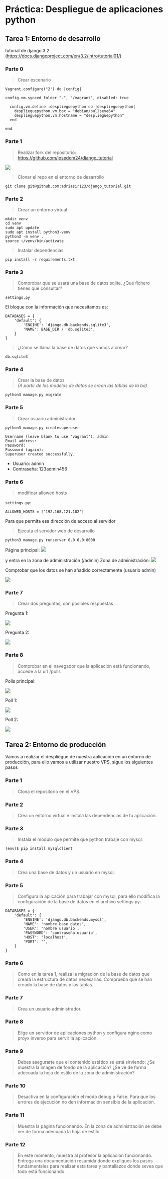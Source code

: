 # Práctica: Despliegue de aplicaciones python

## Tarea 1: Entorno de desarrollo

tutorial de django 3.2 (https://docs.djangoproject.com/en/3.2/intro/tutorial01/)

### Parte 0
> Crear escenario

```
Vagrant.configure("2") do |config|

config.vm.synced_folder ".", "/vagrant", disabled: true

  config.vm.define :desplieguepython do |desplieguepython|
    desplieguepython.vm.box = "debian/bullseye64"
    desplieguepython.vm.hostname = "desplieguepython"
  end

end
```

### Parte 1
> Realizar fork del repositorio: https://github.com/josedom24/django_tutorial

![](https://i.imgur.com/eqNYbrr.png)

> Clonar el repo en el entorno de desarrollo

```
git clone git@github.com:adriasir123/django_tutorial.git
```

### Parte 2
> Crear un entorno virtual

```
mkdir venv
cd venv
sudo apt update
sudo apt install python3-venv
python3 -m venv .
source ~/venv/bin/activate
```

> Instalar dependencias

```
pip install -r requirements.txt
```

### Parte 3
> Comprobar que se usará una base de datos sqlite. ¿Qué fichero tienes que consultar?

`settings.py`

El bloque con la información que necesitamos es:
```
DATABASES = {
    'default': {
        'ENGINE': 'django.db.backends.sqlite3',
        'NAME': BASE_DIR / 'db.sqlite3',
    }
}
```

> ¿Cómo se llama la base de datos que vamos a crear?

`db.sqlite3`

### Parte 4
> Crear la base de datos  
*(A partir de los modelos de datos se crean las tablas de la bd)*

```
python3 manage.py migrate
```

### Parte 5
> Crear usuario administrador

```
python3 manage.py createsuperuser
```
```
Username (leave blank to use 'vagrant'): admin
Email address:
Password:
Password (again):
Superuser created successfully.
```

- Usuario: admin
- Contraseña: 123admin456

### Parte 6
> modificar allowed hosts

`settings.py`:
```
ALLOWED_HOSTS = ['192.168.121.102']
```

Para que permita esa dirección de acceso al servidor

> Ejecuta el servidor web de desarrollo

```
python3 manage.py runserver 0.0.0.0:8000
```

Página principal:
![](https://i.imgur.com/OeNUoxK.png)


y entra en la zona de administración (/admin) Zona de administración:
![](https://i.imgur.com/filgcVV.png)


Comprobar que los datos se han añadido correctamente (usuario admin)

![](https://i.imgur.com/ZIdaCXy.png)

### Parte 7
> Crear dos preguntas, con posibles respuestas

Pregunta 1:

![](https://i.imgur.com/nlobFJe.png)

Pregunta 2:

![](https://i.imgur.com/43J3Wlb.png)

### Parte 8
> Comprobar en el navegador que la aplicación está funcionando, accede a la url /polls

Polls principal:

![](https://i.imgur.com/BKlJSAA.png)

Poll 1:

![](https://i.imgur.com/9W3HsNG.png)

Poll 2:

![](https://i.imgur.com/00l7pcH.png)





## Tarea 2: Entorno de producción

Vamos a realizar el despliegue de nuestra aplicación en un entorno de producción, para ello vamos a utilizar nuestro VPS, sigue los siguientes pasos


### Parte 1
> Clona el repositorio en el VPS.

### Parte 2
> Crea un entorno virtual e instala las dependencias de tu aplicación.

### Parte 3
> Instala el módulo que permite que python trabaje con mysql:
```
(env)$ pip install mysqlclient
```

### Parte 4
> Crea una base de datos y un usuario en mysql.

### Parte 5
> Configura la aplicación para trabajar con mysql, para ello modifica la configuración de la base de datos en el archivo settings.py:

```
DATABASES = {
    'default': {
        'ENGINE': 'django.db.backends.mysql',
        'NAME': 'nombre base datos',
        'USER': 'nombre usuario',
        'PASSWORD': 'contraseña usuario',
        'HOST': 'localhost',
        'PORT': '',
    }
}
```

### Parte 6
> Como en la tarea 1, realiza la migración de la base de datos que creará la estructura de datos necesarias. Comprueba que se han creado la base de datos y las tablas.

### Parte 7
> Crea un usuario administrador.

### Parte 8
> Elige un servidor de aplicaciones python y configura nginx como proyx inverso para servir la aplicación.

### Parte 9
> Debes asegurarte que el contenido estático se está sirviendo: ¿Se muestra la imagen de fondo de la aplicación? ¿Se ve de forma adecuada la hoja de estilo de la zona de administración?.

### Parte 10
> Desactiva en la configuración el modo debug a False. Para que los errores de ejecución no den información sensible de la aplicación.

### Parte 11
> Muestra la página funcionando. En la zona de administración se debe ver de forma adecuada la hoja de estilo.

### Parte 12
> En este momento, muestra al profesor la aplicación funcionando. Entrega una documentación resumida donde expliques los pasos fundamentales para realizar esta tarea y pantallazos donde sevea que todo está funcionando.
